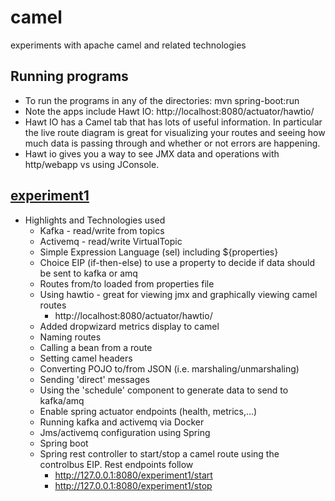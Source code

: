 # camel
experiments with apache camel and related technologies

## Running programs
* To run the programs in any of the directories:  mvn spring-boot:run
* Note the apps include Hawt IO: http://localhost:8080/actuator/hawtio/
* Hawt IO has a Camel tab that has lots of useful information.  In particular the live route diagram is great for visualizing 
your routes and seeing how much data is passing through and whether or not errors are happening.
* Hawt io gives you a way to see JMX data and operations with http/webapp vs using JConsole.


## [experiment1](https://github.com/stevensouza/camel/tree/master/experiment1) 

* Highlights and Technologies used
  * Kafka - read/write from topics
  * Activemq - read/write VirtualTopic
  * Simple Expression Language (sel) including ${properties}
  * Choice EIP (if-then-else) to use a property to decide if data should be sent to kafka or amq
  * Routes from/to loaded from properties file
  * Using hawtio - great for viewing jmx and graphically viewing camel routes
    * http://localhost:8080/actuator/hawtio/
  * Added dropwizard metrics display to camel
  * Naming routes
  * Calling a bean from a route
  * Setting camel headers
  * Converting POJO to/from JSON (i.e. marshaling/unmarshaling)
  * Sending 'direct' messages
  * Using the 'schedule' component to generate data to send to kafka/amq
  * Enable spring actuator endpoints (health, metrics,...)
  * Running kafka and activemq via Docker
  * Jms/activemq configuration using Spring
  * Spring boot
  * Spring rest controller to start/stop a camel route using the controlbus EIP. Rest endpoints follow
    * http://127.0.0.1:8080/experiment1/start
    * http://127.0.0.1:8080/experiment1/stop
